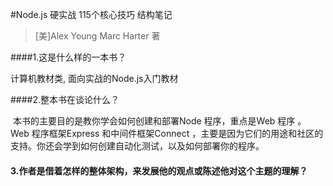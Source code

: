 #Node.js 硬实战 115个核心技巧  结构笔记

> [美]Alex Young Marc Harter  著

####1.这是什么样的一本书？

计算机教材类, 面向实战的Node.js入门教材

####2.整本书在谈论什么？

 本书的主要目的是教你学会如何创建和部署Node 程序，重点是Web 程序 。 Web 程序框架Express 和中间件框架Connect ，主要是因为它们的用途和社区的支持。你还会学到如何创建自动化测试，以及如何部署你的程序。

#### 3.作者是借着怎样的整体架构，来发展他的观点或陈述他对这个主题的理解？



